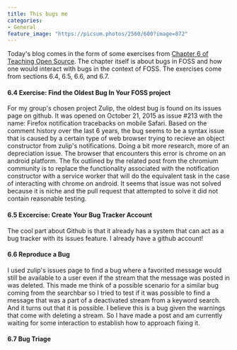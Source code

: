 ```yaml
---
title: This bugs me
categories:
- General
feature_image: "https://picsum.photos/2560/600?image=872"
---
```


Today's blog comes in the form of some exercises from [Chapter 6 of Teaching Open Source](https://quaid.fedorapeople.org/TOS/Practical_Open_Source_Software_Exploration/html/ch-Debugging_the_Code.html). The chapter itself is about bugs in FOSS and how one would interact with bugs in the context of FOSS. The exercises come from sections 6.4, 6.5, 6.6, and 6.7.

#### 6.4 Exercise: Find the Oldest Bug In Your FOSS project
For my group's chosen project Zulip, the oldest bug is found on its issues page on github. It was opened on October 21, 2015 as issue #213 with the name: Firefox notification tracebacks on mobile Safari. Based on the comment history over the last 6 years, the bug seems to be a syntax issue that is caused by a certain type of web browser trying to recieve an object constructor from zulip's notifications. Doing a bit more research, more of an depreciation issue. The browser that encounters this error is chrome on an android platform. The fix outlined by the related post from the chromium community is to replace the functionality associated with the notification constructor with a service worker that will do the equivalent task in the case of interacting with chrome on android. It seems that issue was not solved because it is niche and the pull request that attempted to solve it did not contain reasonable testing.  

#### 6.5 Excercise: Create Your Bug Tracker Account
The cool part about Github is that it already has a system that can act as a bug tracker with its issues feature. I already have a github account!

#### 6.6 Reproduce a Bug
I used zulip's issues page to find a bug where a favorited message would still be available to a user even if the stream that the message was posted in was deleted. This made me think of a possible scenario for a similar bug coming from the searchbar so I tried to test if it was possible to find a message that was a part of a deactivated stream from a keyword search. And it turns out that it is possible. I believe this is a bug given the warnings that come with deleting a stream. So I have made a post and am currently waiting for some interaction to establish how to approach fixing it.  

#### 6.7 Bug Triage